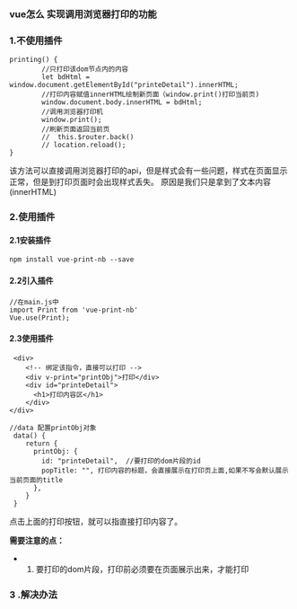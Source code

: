 <!-- ## vue怎么 实现调用浏览器打印的功能 -->

### vue怎么 实现调用浏览器打印的功能

### 1.不使用插件

```
printing() {
        //只打印该dom节点内的内容
        let bdHtml = window.document.getElementById("printeDetail").innerHTML;
        //打印内容赋值innerHTML绘制新页面（window.print()打印当前页)
        window.document.body.innerHTML = bdHtml;
        //调用浏览器打印机
        window.print();
        //刷新页面返回当前页
        //  this.$router.back()
        // location.reload();
}
```
该方法可以直接调用浏览器打印的api，但是样式会有一些问题，样式在页面显示正常，但是到打印页面时会出现样式丢失。
原因是我们只是拿到了文本内容(innerHTML)

### 2.使用插件
#### 2.1安装插件
```
npm install vue-print-nb --save
```
#### 2.2引入插件
```
//在main.js中
import Print from 'vue-print-nb'
Vue.use(Print);
```
#### 2.3使用插件
```
 <div>
    <!-- 绑定该指令，直接可以打印 -->
    <div v-print="printObj">打印</div>
    <div id="printeDetail">
      <h1>打印内容区</h1>
    </div>
</div>

//data 配置printObj对象
 data() {
    return {
      printObj: {
        id: "printeDetail",  //要打印的dom片段的id
        popTitle: "", 打印内容的标题，会直接展示在打印页上面,如果不写会默认展示当前页面的title
      },
    }
 }
```
点击上面的打印按钮，就可以指直接打印内容了。

**需要注意的点：**
- 1. 要打印的dom片段，打印前必须要在页面展示出来，才能打印

### 3 .解决办法





